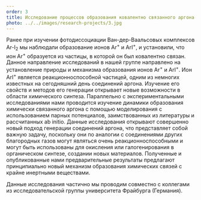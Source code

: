 ```yaml
---
order: 3
title: Исследование процессов образования ковалентно связанного аргона
photo: ../../images/research-projects/3.jpg
---
```

Ранее при изучении фотодиссоциации Ван-дер-Ваальсовых комплексов Ar-I<sub>2</sub> мы наблюдали образование ионов 
Ar<sup>+</sup> и ArI<sup>+</sup>, и установили, что ион Ar<sup>+</sup> образуется из частицы, в которой он был 
ковалентно связан. Данное направление исследований в нашей группе направлено на установление природы и механизма 
образования ионов Ar<sup>+</sup> и ArI<sup>+</sup>. Ион ArI<sup>+</sup> является реакционноспособной частицей, одним 
из немногих известных на сегодняшний день соединений аргона. Изучение его свойств и методов его генерации открывает
новые возможности в области химического синтеза. Параллельно с экспериментальными исследованиями нами проводится 
изучение динамики образования химически связанного аргона с помощью моделирования с использованием парных потенциалов, 
заимствованных из литературы и рассчитанных ab initio. Данные исследования открывают совершенно новый подход генерации 
соединений аргона, что представляет собой важную задачу, поскольку они по аналогии с соединениями других благородных 
газов могут являться очень реакционноспособными и могут быть использованы для окисления или галогенирования 
в органическом синтезе, создании новых материалов. Полученные и опубликованные нами предварительные результаты 
предлагают принципиально новый механизм образования химических связей с крайне инертными веществами.

Данные исследования частично мы проводим совместно с коллегами из исследовательской группы университета Фрайбурга (Германия).
